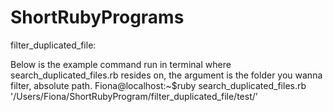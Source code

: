 ShortRubyPrograms
=================
filter_duplicated_file:

Below is the example command run in terminal where search_duplicated_files.rb resides on, the argument is the folder you wanna filter, absolute path.
Fiona@localhost:~$ruby search_duplicated_files.rb '/Users/Fiona/ShortRubyProgram/filter_duplicated_file/test/'
